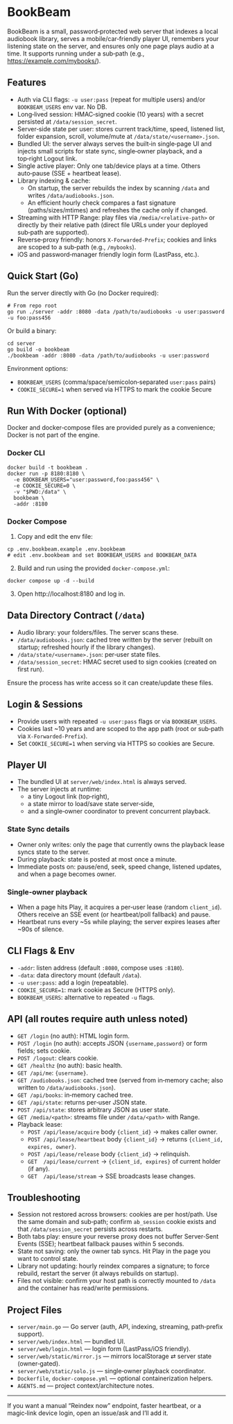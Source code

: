 # BookBeam

BookBeam is a small, password‑protected web server that indexes a local audiobook library, serves a mobile/car‑friendly player UI, remembers your listening state on the server, and ensures only one page plays audio at a time. It supports running under a sub‑path (e.g., https://example.com/mybooks/).

## Features

- Auth via CLI flags: `-u user:pass` (repeat for multiple users) and/or `BOOKBEAM_USERS` env var. No DB.
- Long‑lived session: HMAC‑signed cookie (10 years) with a secret persisted at `/data/session_secret`.
- Server‑side state per user: stores current track/time, speed, listened list, folder expansion, scroll, volume/mute at `/data/state/<username>.json`.
- Bundled UI: the server always serves the built‑in single‑page UI and injects small scripts for state sync, single‑owner playback, and a top‑right Logout link.
- Single active player: Only one tab/device plays at a time. Others auto‑pause (SSE + heartbeat lease).
- Library indexing & cache:
  - On startup, the server rebuilds the index by scanning `/data` and writes `/data/audiobooks.json`.
  - An efficient hourly check compares a fast signature (paths/sizes/mtimes) and refreshes the cache only if changed.
- Streaming with HTTP Range: play files via `/media/<relative-path>` or directly by their relative path (direct file URLs under your deployed sub‑path are supported).
- Reverse‑proxy friendly: honors `X-Forwarded-Prefix`; cookies and links are scoped to a sub‑path (e.g., `/mybooks`).
- iOS and password‑manager friendly login form (LastPass, etc.).

## Quick Start (Go)

Run the server directly with Go (no Docker required):

```
# From repo root
go run ./server -addr :8080 -data /path/to/audiobooks -u user:password -u foo:pass456
```

Or build a binary:

```
cd server
go build -o bookbeam
./bookbeam -addr :8080 -data /path/to/audiobooks -u user:password
```

Environment options:
- `BOOKBEAM_USERS` (comma/space/semicolon‑separated `user:pass` pairs)
- `COOKIE_SECURE=1` when served via HTTPS to mark the cookie Secure

## Run With Docker (optional)

Docker and docker‑compose files are provided purely as a convenience; Docker is not part of the engine.

### Docker CLI

```
docker build -t bookbeam .
docker run -p 8180:8180 \
  -e BOOKBEAM_USERS="user:password,foo:pass456" \
  -e COOKIE_SECURE=0 \
  -v "$PWD:/data" \
  bookbeam \
  -addr :8180
```

### Docker Compose

1) Copy and edit the env file:

```
cp .env.bookbeam.example .env.bookbeam
# edit .env.bookbeam and set BOOKBEAM_USERS and BOOKBEAM_DATA
```

2) Build and run using the provided `docker-compose.yml`:

```
docker compose up -d --build
```

3) Open http://localhost:8180 and log in.

## Data Directory Contract (`/data`)

- Audio library: your folders/files. The server scans these.
- `/data/audiobooks.json`: cached tree written by the server (rebuilt on startup; refreshed hourly if the library changes).
- `/data/state/<username>.json`: per‑user state files.
- `/data/session_secret`: HMAC secret used to sign cookies (created on first run).

Ensure the process has write access so it can create/update these files.

## Login & Sessions

- Provide users with repeated `-u user:pass` flags or via `BOOKBEAM_USERS`.
- Cookies last ~10 years and are scoped to the app path (root or sub‑path via `X-Forwarded-Prefix`).
- Set `COOKIE_SECURE=1` when serving via HTTPS so cookies are Secure.

## Player UI

- The bundled UI at `server/web/index.html` is always served.
- The server injects at runtime:
  - a tiny Logout link (top‑right),
  - a state mirror to load/save state server‑side,
  - and a single‑owner coordinator to prevent concurrent playback.

### State Sync details

- Owner only writes: only the page that currently owns the playback lease syncs state to the server.
- During playback: state is posted at most once a minute.
- Immediate posts on: pause/end, seek, speed change, listened updates, and when a page becomes owner.

### Single‑owner playback

- When a page hits Play, it acquires a per‑user lease (random `client_id`). Others receive an SSE event (or heartbeat/poll fallback) and pause.
- Heartbeat runs every ~5s while playing; the server expires leases after ~90s of silence.

## CLI Flags & Env

- `-addr`: listen address (default `:8080`, compose uses `:8180`).
- `-data`: data directory mount (default `/data`).
- `-u user:pass`: add a login (repeatable).
- `COOKIE_SECURE=1`: mark cookie as Secure (HTTPS only).
 - `BOOKBEAM_USERS`: alternative to repeated `-u` flags.

## API (all routes require auth unless noted)

- `GET /login` (no auth): HTML login form.
- `POST /login` (no auth): accepts JSON `{username,password}` or form fields; sets cookie.
- `POST /logout`: clears cookie.
- `GET /healthz` (no auth): basic health.
- `GET /api/me`: `{username}`.
- `GET /audiobooks.json`: cached tree (served from in‑memory cache; also written to `/data/audiobooks.json`).
- `GET /api/books`: in‑memory cached tree.
- `GET /api/state`: returns per‑user JSON state.
- `POST /api/state`: stores arbitrary JSON as user state.
- `GET /media/<path>`: streams file under `/data/<path>` with Range.
- Playback lease:
  - `POST /api/lease/acquire` body `{client_id}` → makes caller owner.
  - `POST /api/lease/heartbeat` body `{client_id}` → returns `{client_id, expires, owner}`.
  - `POST /api/lease/release` body `{client_id}` → relinquish.
  - `GET  /api/lease/current` → `{client_id, expires}` of current holder (if any).
  - `GET  /api/lease/stream` → SSE broadcasts lease changes.

## Troubleshooting

- Session not restored across browsers: cookies are per host/path. Use the same domain and sub‑path; confirm `ab_session` cookie exists and that `/data/session_secret` persists across restarts.
- Both tabs play: ensure your reverse proxy does not buffer Server‑Sent Events (SSE); heartbeat fallback pauses within 5 seconds.
- State not saving: only the owner tab syncs. Hit Play in the page you want to control state.
- Library not updating: hourly reindex compares a signature; to force rebuild, restart the server (it always rebuilds on startup).
- Files not visible: confirm your host path is correctly mounted to `/data` and the container has read/write permissions.

## Project Files

- `server/main.go` — Go server (auth, API, indexing, streaming, path‑prefix support).
- `server/web/index.html` — bundled UI.
- `server/web/login.html` — login form (LastPass/iOS friendly).
- `server/web/static/mirror.js` — mirrors localStorage ⇄ server state (owner‑gated).
- `server/web/static/solo.js` — single‑owner playback coordinator.
- `Dockerfile`, `docker-compose.yml` — optional containerization helpers.
- `AGENTS.md` — project context/architecture notes.

---

If you want a manual “Reindex now” endpoint, faster heartbeat, or a magic‑link device login, open an issue/ask and I’ll add it.
